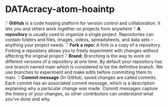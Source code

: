 # DATAcracy-atom-hoaintp

❔ **GitHub** is a code hosting platform for version control and collaboration. It lets you and others work together on projects from anywhere
❔ **A repository** is usually used to organize a single project. Repositories can contain folders and files, images, videos, spreadsheets, and data sets – anything your project needs.
❔ **Fork a repo:** A fork is a copy of a repository. Forking a repository allows you to freely experiment with changes without affecting the original project
❔ **Brand:** Branching is the way to work on different versions of a repository at one time. By default your repository has one branch named main which is considered to be the definitive branch. We use branches to experiment and make edits before committing them to main.
❔ **Commit message** On GitHub, saved changes are called commits. Each commit has an associated commit message, which is a description explaining why a particular change was made. Commit messages capture the history of your changes, so other contributors can understand what you’ve done and why.
